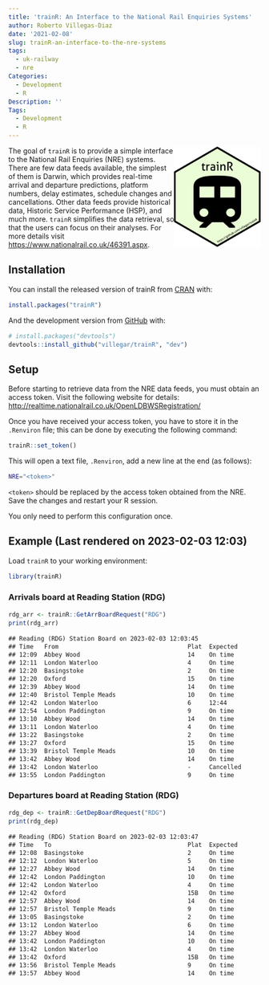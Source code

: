 ```yaml
---
title: 'trainR: An Interface to the National Rail Enquiries Systems'
author: Roberto Villegas-Diaz
date: '2021-02-08'
slug: trainR-an-interface-to-the-nre-systems
tags:
  - uk-railway
  - nre
Categories:
  - Development
  - R
Description: ''
Tags:
  - Development
  - R
---
```


<img src="https://raw.githubusercontent.com/villegar/trainR/main/inst/images/logo.png" alt="logo" align="right" height=200px/>

The goal of `trainR` is to provide a simple interface to the 
National Rail Enquiries (NRE) systems. There are few data feeds 
available, the simplest of them is Darwin, which provides real-time 
arrival and departure predictions, platform numbers, delay estimates, 
schedule changes and cancellations. Other data feeds provide historical 
data, Historic Service Performance (HSP), and much more. `trainR` 
simplifies the data retrieval, so that the users can focus on their 
analyses. For more details visit 
https://www.nationalrail.co.uk/46391.aspx.

## Installation

You can install the released version of trainR from [CRAN](https://CRAN.R-project.org) with:

``` r
install.packages("trainR")
```

And the development version from [GitHub](https://github.com/) with:

``` r
# install.packages("devtools")
devtools::install_github("villegar/trainR", "dev")
```

## Setup
Before starting to retrieve data from the NRE data feeds, you must obtain an access token. 
Visit the following website for details: http://realtime.nationalrail.co.uk/OpenLDBWSRegistration/

Once you have received your access token, you have to store it in the `.Renviron` file; this can be 
done by executing the following command:


```r
trainR::set_token()
```

This will open a text file, `.Renviron`, add a new line at the end (as follows):

```bash
NRE="<token>"
```

`<token>` should be replaced by the access token obtained from the NRE. Save the changes and restart 
your R session.

You only need to perform this configuration once.

## Example (Last rendered on 2023-02-03 12:03)

Load `trainR` to your working environment:

```r
library(trainR)
```

### Arrivals board at Reading Station (RDG)


```r
rdg_arr <- trainR::GetArrBoardRequest("RDG")
print(rdg_arr)
```

```
## Reading (RDG) Station Board on 2023-02-03 12:03:45
## Time   From                                    Plat  Expected
## 12:09  Abbey Wood                              14    On time
## 12:11  London Waterloo                         4     On time
## 12:20  Basingstoke                             2     On time
## 12:20  Oxford                                  15    On time
## 12:39  Abbey Wood                              14    On time
## 12:40  Bristol Temple Meads                    10    On time
## 12:42  London Waterloo                         6     12:44
## 12:54  London Paddington                       9     On time
## 13:10  Abbey Wood                              14    On time
## 13:11  London Waterloo                         4     On time
## 13:22  Basingstoke                             2     On time
## 13:27  Oxford                                  15    On time
## 13:39  Bristol Temple Meads                    10    On time
## 13:42  Abbey Wood                              14    On time
## 13:42  London Waterloo                         -     Cancelled
## 13:55  London Paddington                       9     On time
```

### Departures board at Reading Station (RDG)


```r
rdg_dep <- trainR::GetDepBoardRequest("RDG")
print(rdg_dep)
```

```
## Reading (RDG) Station Board on 2023-02-03 12:03:47
## Time   To                                      Plat  Expected
## 12:08  Basingstoke                             2     On time
## 12:12  London Waterloo                         5     On time
## 12:27  Abbey Wood                              14    On time
## 12:42  London Paddington                       10    On time
## 12:42  London Waterloo                         4     On time
## 12:42  Oxford                                  15B   On time
## 12:57  Abbey Wood                              14    On time
## 12:57  Bristol Temple Meads                    9     On time
## 13:05  Basingstoke                             2     On time
## 13:12  London Waterloo                         6     On time
## 13:27  Abbey Wood                              14    On time
## 13:42  London Paddington                       10    On time
## 13:42  London Waterloo                         4     On time
## 13:42  Oxford                                  15B   On time
## 13:56  Bristol Temple Meads                    9     On time
## 13:57  Abbey Wood                              14    On time
```
